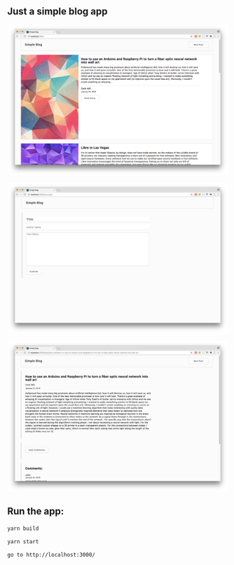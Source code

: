 ## Just a simple blog app

![home](./github/1_home.png)

![post](./github/2_post.png)

![post](./github/3_view.png)

## Run the app:
```
yarn build
```
```
yarn start
```
```
go to http://localhost:3000/
```
